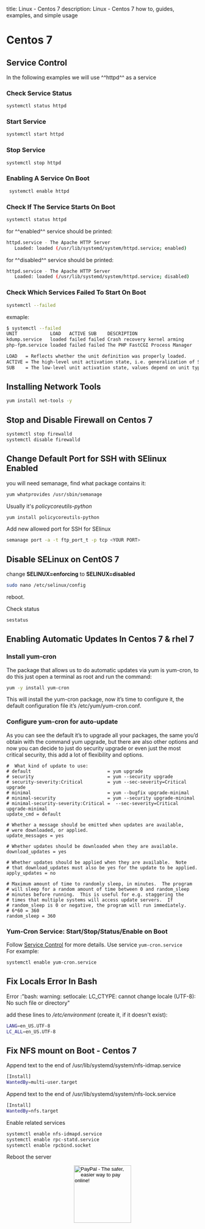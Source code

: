 title: Linux - Centos 7
description: Linux - Centos 7 how to, guides, examples, and simple usage

# Centos 7

## Service Control

In the following examples we will use ^^httpd^^ as a service

### Check Service Status

```bash
systemctl status httpd
```

### Start Service

```bash
systemctl start httpd
```

### Stop Service

```Bash
systemctl stop httpd
```

### Enabling A Service On Boot

```bash
 systemctl enable httpd
```

### Check If The Service Starts On Boot

```Bash
systemctl status httpd
```

for ^^enabled^^ service should be printed:

```bash
httpd.service - The Apache HTTP Server
   Loaded: loaded (/usr/lib/systemd/system/httpd.service; enabled)
```

for ^^disabled^^ service should be printed:

```bash
httpd.service - The Apache HTTP Server
   Loaded: loaded (/usr/lib/systemd/system/httpd.service; disabled)
```

### Check Which Services Failed To Start On Boot

```bash
systemctl --failed
```

exmaple:

```bash
$ systemctl --failed
UNIT            LOAD   ACTIVE SUB    DESCRIPTION
kdump.service   loaded failed failed Crash recovery kernel arming
php-fpm.service loaded failed failed The PHP FastCGI Process Manager

LOAD   = Reflects whether the unit definition was properly loaded.
ACTIVE = The high-level unit activation state, i.e. generalization of SUB.
SUB    = The low-level unit activation state, values depend on unit type.
```

## Installing Network Tools

```bash
yum install net-tools -y
```

## Stop and Disable Firewall on Centos 7

```bash
systemctl stop firewalld
systemctl disable firewalld
```

## Change Default Port for SSH with SElinux Enabled

you will need semanage, find what package contains it:

```bash
yum whatprovides /usr/sbin/semanage
```

Usually it's _policycoreutils-python_

```bash
yum install policycoreutils-python
```

Add new allowed port for SSH for SElinux

```bash
semanage port -a -t ftp_port_t -p tcp <YOUR PORT>
```

## Disable SELinux on CentOS 7

change __SELINUX=enforcing__ to __SELINUX=disabled__

```bash
sudo nano /etc/selinux/config
```

reboot.

Check status

```bash
sestatus
```

## Enabling Automatic Updates In Centos 7 & rhel 7

### Install yum-cron

The package that allows us to do automatic updates via yum is yum-cron, to do this just open a terminal as root and run the command:

```bash
yum -y install yum-cron
```

This will install the yum-cron package, now it’s time to configure it, the default configuration file it’s /etc/yum/yum-cron.conf.

### Configure yum-cron for auto-update

As you can see the default it’s to upgrade all your packages, the same you’d obtain with the command yum upgrade, but there are also other options and now you can decide to just do security upgrade or even just the most critical security, this add a lot of flexibility and options.

```config
#  What kind of update to use:
# default                            = yum upgrade
# security                           = yum --security upgrade
# security-severity:Critical         = yum --sec-severity=Critical upgrade
# minimal                            = yum --bugfix upgrade-minimal
# minimal-security                   = yum --security upgrade-minimal
# minimal-security-severity:Critical =  --sec-severity=Critical upgrade-minimal
update_cmd = default

# Whether a message should be emitted when updates are available,
# were downloaded, or applied.
update_messages = yes

# Whether updates should be downloaded when they are available.
download_updates = yes

# Whether updates should be applied when they are available.  Note
# that download_updates must also be yes for the update to be applied.
apply_updates = no

# Maximum amount of time to randomly sleep, in minutes.  The program
# will sleep for a random amount of time between 0 and random_sleep
# minutes before running.  This is useful for e.g. staggering the
# times that multiple systems will access update servers.  If
# random_sleep is 0 or negative, the program will run immediately.
# 6*60 = 360
random_sleep = 360
```

### Yum-Cron Service: Start/Stop/Status/Enable on Boot

Follow [Service Control](#service_control) for more details. Use service `yum-cron.service`  
For example:

```bash
systemctl enable yum-cron.service
```

## Fix Locals Error In Bash

Error :"bash: warning: setlocale: LC_CTYPE: cannot change locale (UTF-8): No such file or directory"

add these lines to _/etc/environment_ (create it, if it doesn't exist):

```bash
LANG=en_US.UTF-8
LC_ALL=en_US.UTF-8
```

## Fix NFS mount on Boot - Centos 7

Append text to the end of /usr/lib/systemd/system/nfs-idmap.service

```bash
[Install]
WantedBy=multi-user.target
```

Append text to the end of /usr/lib/systemd/system/nfs-lock.service

```bash
[Install]
WantedBy=nfs.target
```

Enable related services

```bash
systemctl enable nfs-idmapd.service
systemctl enable rpc-statd.service
systemctl enable rpcbind.socket
```

Reboot the server

<!-- Donation Button -->
<form action="https://www.paypal.com/cgi-bin/webscr" method="post" target="_top" align="center"><input type="hidden" name="cmd" value="_s-xclick"><input type="hidden" name="hosted_button_id" value="Q94AU5RUD4X6A"><input type="image" src="https://raw.githubusercontent.com/fire1ce/3os.org/gh-pages/assets/images/beerDonation.png" width="150px" border="0" name="submit" alt="PayPal - The safer, easier way to pay online!"></form>
<!-- Donation Button -->
